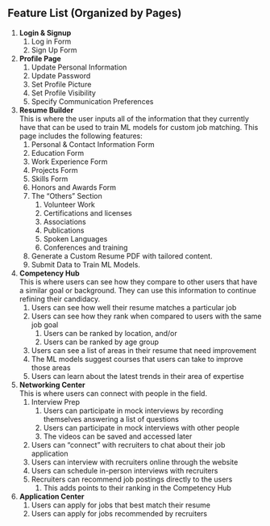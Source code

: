 ## Feature List (Organized by Pages)
1. **Login & Signup**
    1. Log in Form
    2. Sign Up Form
2. **Profile Page**
    1. Update Personal Information
    3. Update Password
    4. Set Profile Picture
    5. Set Profile Visibility
    6. Specify Communication Preferences
3. **Resume Builder**  
This is where the user inputs all of the information that they currently have that can be used to train ML models for custom job matching. This page includes the following features:
    1. Personal & Contact Information Form
    2. Education Form
    3. Work Experience Form
    4. Projects Form
    5. Skills Form
    6. Honors and Awards Form
    7. The “Others” Section
        1. Volunteer Work
        2. Certifications and licenses
        3. Associations
        4. Publications
        5. Spoken Languages
        6. Conferences and training
    8. Generate a Custom Resume PDF with tailored content.
    9. Submit Data to Train ML Models.
4. **Competency Hub**  
This is where users can see how they compare to other users that have a similar goal or background. They can use this information to continue refining their candidacy.
    1. Users can see how well their resume matches a particular job 
    2. Users can see how they rank when compared to users with the same job goal
        1. Users can be ranked by location, and/or
        2. Users can be ranked by age group
    5. Users can see a list of areas in their resume that need improvement
    6. The ML models suggest courses that users can take to improve those areas
    7. Users can learn about the latest trends in their area of expertise
5. **Networking Center**  
This is where users can connect with people in the field.
    1. Interview Prep
        1. Users can participate in mock interviews by recording themselves answering a list of questions
        2. Users can participate in mock interviews with other people
        3. The videos can be saved and accessed later
    2. Users can “connect” with recruiters to chat about their job application
    3. Users can interview with recruiters online through the website
    4. Users can schedule in-person interviews with recruiters
    5. Recruiters can recommend job postings directly to the users
        1. This adds points to their ranking in the Competency Hub
6. **Application Center**
    1. Users can apply for jobs that best match their resume
    2. Users can apply for jobs recommended by recruiters
